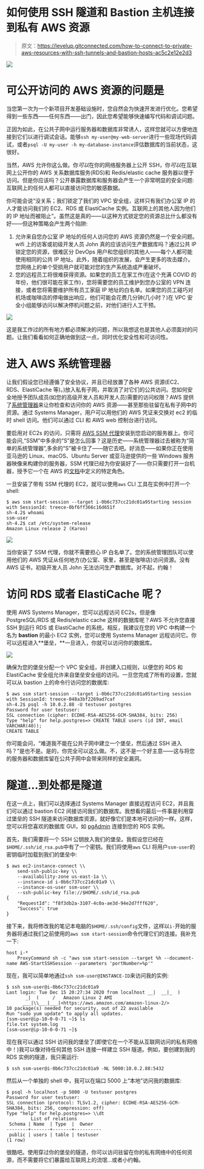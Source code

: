 # 如何使用 SSH 隧道和 Bastion 主机连接到私有 AWS 资源

> 原文：<https://levelup.gitconnected.com/how-to-connect-to-private-aws-resources-with-ssh-tunnels-and-bastion-hosts-ac5c2e12e2d3>

![](img/2201e31949183c3262ca50c328385193.png)

# 可公开访问的 AWS 资源的问题是

当您第一次为一个新项目开发基础设施时，您自然会为快速开发进行优化。您希望得到一些东西——任何东西——出门，因此您希望能够快速编写代码和调试问题。

正因为如此，在公共子网中运行服务器和数据库非常诱人，这样您就可以方便地连接到它们以进行调试会话。能够`ssh my-user@my-web-server`进行一些现场代码调试，或者`psql -U my-user -h my-database-instance`评估数据库的当前状态，这很好。

当然，AWS 允许你这么做。你*可以*在你的网络服务器上公开 SSH，你*可以*在互联网上公开你的 AWS 关系数据库服务(RDS)和 Redis/elastic cache 服务器以便于访问。但是你应该吗？公开暴露数据库和服务器会产生一个非常明显的安全问题:互联网上的任何人都可以直接访问您的敏感数据。

你可能会说“没关系；我们锁定了我们的 VPC 安全组，这样只有我们办公室 IP 的人才能访问我们的 EC2、RDS 或 ElastiCache 实例。互联网上的其他人因为他们的 IP 地址而被阻止”。虽然这是真的——以这种方式锁定您的资源总比什么都没有好——但这种策略会产生两个陷阱:

1.  允许来自您办公室 IP 地址的任何人访问您的 AWS 资源仍然是一个安全问题。wifi 上的访客或初级开发人员 John 真的应该访问生产数据库吗？通过公共 IP 锁定您的资源，很难区分 DevOps 用户和您组织的其他人——每个人都可能使用相同的公共 IP 地址。此外，随着组织的发展，会产生更多的攻击媒介。您网络上的单个受损用户就可能对您的生产系统造成严重破坏。
2.  您的远程员工将很难获得资源。如果您的员工在家工作(在这个充满 COVID 的年份，他们很可能在家工作)，您将需要您的员工维护到您办公室的 VPN 连接，或者您将需要维护所有员工家庭 IP 地址的白名单。如果您的员工碰巧对机场或咖啡店的停电做出响应，他们可能会花费几分钟(几小时？)在 VPC 安全小组能够访问以解决停机问题之前，对他们进行人工干预。

![](img/268265f130f991767ba5b7d222244bda.png)

这是我工作过的所有地方都必须解决的问题，所以我想这也是其他人必须面对的问题。让我们看看如何正确地做到这一点，同时优化安全性和可访问性。

# 进入 AWS 系统管理器

让我们假设您已经遵循了安全协议，并且已经放置了各种 AWS 资源(EC2、RDS、ElastiCache 等)。)放入私有子网，并取消了对它们的公共访问。您如何安全地授予团队成员(如您的高级开发人员和开发人员)需要的访问权限？AWS 提供了[系统管理器](https://aws.amazon.com/systems-manager/)来让你检查和访问你的 AWS 资源——甚至那些驻留在私有子网中的资源。通过 Systems Manager，用户可以用他们的 AWS 凭证来交换对 ec2 的临时 shell 访问。他们可以通过 CLI 和 AWS web 控制台进行访问。

要启用对 EC2s 的访问，只需将 [AWS SSM 代理](https://docs.aws.amazon.com/systems-manager/latest/userguide/ssm-agent.html)安装到您启动的服务器上。你可能会问,“SSM”中多余的“S”是怎么回事？这是历史——系统管理器过去被称为“简单的系统管理器”,多余的“S”被卡住了——随它去吧。好消息——如果你正在使用亚马逊的 Linux、macOS、Ubuntu Server 或亚马逊提供的一些 Windows 服务器映像来构建你的服务器，SSM 代理已经为你安装好了——你只需要打开一台机器，授予它一个在 AWS 的[文档](https://docs.aws.amazon.com/systems-manager/latest/userguide/ssm-agent.html)中定义的特定角色。

一旦安装了带有 SSM 代理的 EC2，就可以使用`aws` CLI 工具在实例中打开一个 shell:

```
$ aws ssm start-session --target i-0b6c737cc21dc01a9Starting session with SessionId: treece-0bf6ff366c16d651f
sh-4.2$ whoami
ssm-user
sh-4.2$ cat /etc/system-release
Amazon Linux release 2 (Karoo)
```

![](img/2a045826179afff127089e5e3e40f714.png)

当你安装了 SSM 代理，你就不需要担心 IP 白名单了。您的系统管理团队可以使用他们的 AWS 凭证从任何地方(办公室、家里，甚至是咖啡店)访问资源。没有 AWS 证书，初级开发人员 John 无法访问生产数据库。对不起，约翰！

# 访问 RDS 或者 ElastiCache 呢？

使用 AWS Systems Manager，您可以远程访问 EC2s，但是像 PostgreSQL/RDS 或 Redis/elastic cache 这样的数据库呢？AWS 不允许您直接 SSH 到运行 RDS 或 ElastiCache 的系统。相反，我建议在您的 VPC 中构建一个名为 **bastion** 的最小 EC2 实例，您可以使用 Systems Manager 远程访问它。你可以远程进入**堡垒，**一旦进入，你就可以访问你的数据库。

![](img/0588a969605a6321d3f07dede278aaf4.png)

确保为您的堡垒分配一个 VPC 安全组，并创建入口规则，以便您的 RDS 和 ElastiCache 安全组允许来自堡垒安全组的访问。一旦您完成了所有的设置，您就可以从 bastion 上的命令行访问您的数据库:

```
$ aws ssm start-session --target i-0b6c737cc21dc01a9Starting session with SessionId: treece-048a3bf2269ad7caf
sh-4.2$ psql -h 10.0.2.88 -U testuser postgres
Password for user testuser: 
SSL connection (cipher: ECDHE-RSA-AES256-GCM-SHA384, bits: 256)
Type "help" for help.postgres=> CREATE TABLE users (id INT, email VARCHAR(40));
CREATE TABLE
```

你可能会问，“难道我不能在公共子网中建立一个堡垒，然后通过 SSH 进入吗？”是也不是。是的，你完全可以这么做。不，这不是一个好主意——这与将您的服务器和数据库留在公共子网中会带来同样的安全漏洞。

# 隧道…到处都是隧道

在这一点上，我们可以选择通过 Systems Manager 直接远程访问 EC2，并且我们可以通过 bastion EC2 间接访问我们的数据库。我想看的最后一件事是利用穿过堡垒的 SSH 隧道来访问数据库资源，就好像它们是本地可访问的一样。这样，您可以将您喜欢的数据库 GUI，如 [pgAdmin](https://www.pgadmin.org/) 连接到您的 RDS 实例。

首先，我们需要将一个 SSH 公钥放入我们的堡垒。我假设您已经在`$HOME/.ssh/id_rsa.pub`中有了一个密钥。我们将使用`aws` CLI 将用户`ssm-user`的密钥临时加载到我们的堡垒中:

```
$ aws ec2-instance-connect \\
    send-ssh-public-key \\
    --availability-zone us-east-1a \\
    --instance-id i-0b6c737cc21dc01a9 \\
    --instance-os-user ssm-user \\
    --ssh-public-key file://$HOME/.ssh/id_rsa.pub
{
    "RequestId": "f8f3db2a-3107-4c0a-ae3d-94e2d7fff620",
    "Success": true
}
```

接下来，我将修改我的笔记本电脑的`$HOME/.ssh/config`文件，这样以`i-`开始的服务器将通过我们之前使用的`aws ssm start-session`命令代理它们的连接。我补充一下:

```
host i-*
    ProxyCommand sh -c "aws ssm start-session --target %h --document-name AWS-StartSSHSession --parameters 'portNumber=%p'"
```

现在，我可以简单地通过`ssh ssm-user@INSTANCE-ID`来访问我的实例:

```
$ ssh ssm-user@i-0b6c737cc21dc01a9
Last login: Tue Dec 15 20:27:34 2020 from localhost __|  __|_  )
       _|  (     /   Amazon Linux 2 AMI
      ___|\\___|___|<https://aws.amazon.com/amazon-linux-2/>
10 package(s) needed for security, out of 22 available
Run "sudo yum update" to apply all updates.
[ssm-user@ip-10-0-0-71 ~]$ ls
file.txt system.log
[ssm-user@ip-10-0-0-71 ~]$
```

现在我可以通过 SSH 访问我的堡垒了(即使它在一个不能从互联网访问的私有网络中！)我可以像对待任何其他 SSH 连接一样建立 SSH 隧道。例如，要创建到我的 RDS 实例的隧道，我只需运行:

```
$ ssh ssm-user@i-0b6c737cc21dc01a9 -NL 5000:10.0.2.88:5432
```

然后从一个单独的 shell 中，我可以在端口 5000 上“本地”访问我的数据库:

```
$ psql -h localhost -p 5000 -U testuser postgres
Password for user testuser: 
SSL connection (protocol: TLSv1.2, cipher: ECDHE-RSA-AES256-GCM-SHA384, bits: 256, compression: off)
Type "help" for help.postgres=> \\dt
         List of relations
 Schema | Name  | Type  |  Owner   
--------+-------+-------+----------
 public | users | table | testuser
(1 row)
```

很酷吧。使用穿过你的堡垒的隧道，你可以访问驻留在你的私有网络中的任何资源，而不需要将它们暴露给互联网上的流氓…或者小约翰。
